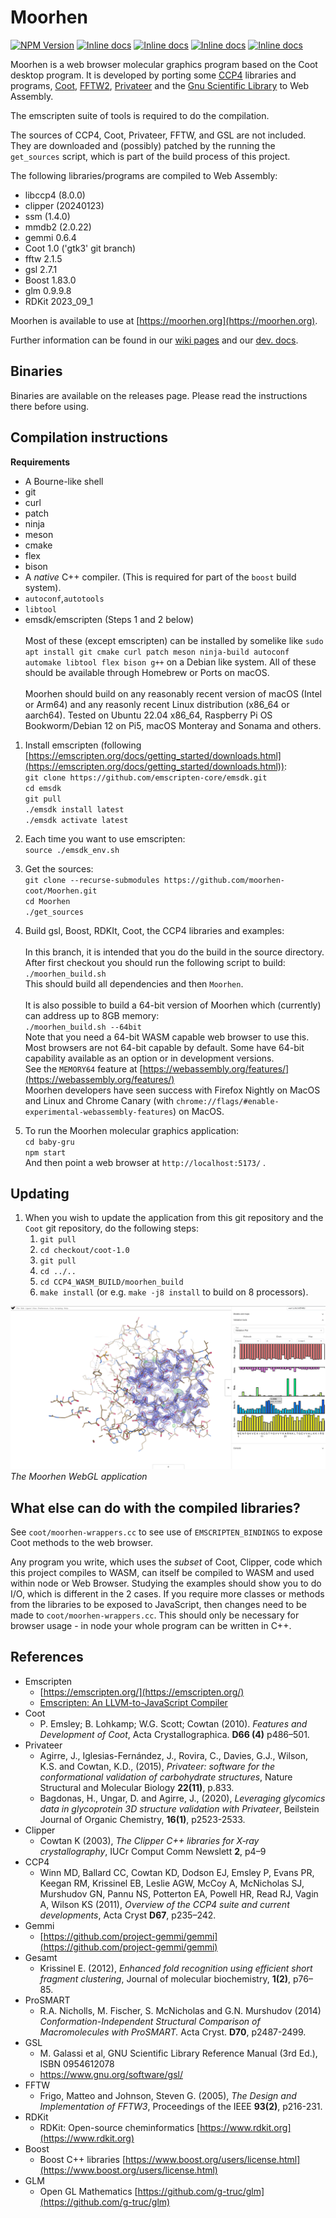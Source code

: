 # Moorhen
[![NPM Version](https://badge.fury.io/js/moorhen.svg?style=flat)](https://npmjs.org/package/moorhen)
[![Inline docs](https://github.com/moorhen-coot/moorhen/actions/workflows/nightly-tests.yml/badge.svg)](https://github.com/moorhen-coot/Moorhen/actions/workflows/nightly-tests.yml)
[![Inline docs](https://github.com/moorhen-coot/MoorhenOrgBuild/actions/workflows/build-and-deploy.yml/badge.svg)](https://moorhen.org)
[![Inline docs](https://github.com/moorhen-coot/moorhen/actions/workflows/js-documentation.yml/badge.svg)](https://moorhen-coot.github.io/Moorhen/)
[![Inline docs](https://github.com/moorhen-coot/wiki/actions/workflows/jekyll.yml/badge.svg)](https://moorhen-coot.github.io/wiki/)

Moorhen is a web browser molecular graphics program based on the Coot desktop program.
It is developed by porting some [CCP4](https://www.ccp4.ac.uk/) libraries and programs, [Coot](https://www2.mrc-lmb.cam.ac.uk/personal/pemsley/coot/), [FFTW2](https://www.fftw.org/), [Privateer](https://github.com/glycojones/privateer) and the [Gnu Scientific Library](https://www.gnu.org/software/gsl/) to Web Assembly.

The emscripten suite of tools is required to do the
compilation.

The sources of CCP4, Coot, Privateer, FFTW, and GSL are not included. They are downloaded and (possibly) patched by the running
the `get_sources` script, which is part of the build process of this project.

The following libraries/programs are compiled to Web Assembly:
* libccp4 (8.0.0)
* clipper (20240123)
* ssm (1.4.0)
* mmdb2 (2.0.22)
* gemmi 0.6.4
* Coot 1.0 ('gtk3' git branch)
* fftw 2.1.5
* gsl 2.7.1
* Boost 1.83.0
* glm 0.9.9.8
* RDKit 2023_09_1

Moorhen is available to use at [https://moorhen.org](https://moorhen.org).

Further information can be found in our [wiki pages](https://moorhen-coot.github.io/wiki/) and our [dev. docs](https://moorhen-coot.github.io/Moorhen/).

## **Binaries**

Binaries are available on the releases page. Please read the instructions there before using.

## **Compilation instructions**

**Requirements** 

* A Bourne-like shell
* git
* curl
* patch
* ninja
* meson
* cmake
* flex
* bison
* A *native* C++ compiler. (This is required for part of the `boost` build system).
* `autoconf`,`autotools`
* `libtool`
* emsdk/emscripten (Steps 1 and 2 below)
\
\
Most of these (except emscripten) can be installed by somelike like `sudo apt install git cmake curl patch meson ninja-build autoconf automake libtool flex bison g++` on a Debian like system. All of these should be available through Homebrew or Ports on macOS.
\
\
Moorhen should build on any reasonably recent version of macOS (Intel or Arm64) and any reasonly recent Linux distribution (x86_64 or aarch64). Tested on Ubuntu 22.04 x86_64, Raspberry Pi OS Bookworm/Debian 12 on Pi5, macOS Monteray and Sonama and others.

1. Install emscripten (following  [https://emscripten.org/docs/getting_started/downloads.html](https://emscripten.org/docs/getting_started/downloads.html)):  
`git clone https://github.com/emscripten-core/emsdk.git`  
`cd emsdk`  
`git pull`  
`./emsdk install latest`  
`./emsdk activate latest`

2. Each time you want to use emscripten:  
`source ./emsdk_env.sh`

3. Get the sources:  
`git clone --recurse-submodules https://github.com/moorhen-coot/Moorhen.git`  
`cd Moorhen`  
`./get_sources`

5. Build gsl, Boost, RDKIt, Coot, the CCP4 libraries and examples:  
<br>In this branch, it is intended that you do the build in the source directory. 
<br/>After first checkout you should run the following script to build:  
`./moorhen_build.sh`  
This should build all dependencies and then `Moorhen`. 
\
\
It is also possible to build a 64-bit version of Moorhen which (currently) can address up to 8GB memory:  
`./moorhen_build.sh --64bit`  
Note that you need a 64-bit WASM capable web browser to use this. Most browsers are not 64-bit capable by default. Some have
64-bit capability available as an option or in development versions.  
See the `MEMORY64` feature at [https://webassembly.org/features/](https://webassembly.org/features/)  
Moorhen developers have seen success with Firefox Nightly on MacOS and Linux and Chrome Canary (with `chrome://flags/#enable-experimental-webassembly-features`) on MacOS.

6. To run the Moorhen molecular graphics application:  
`cd baby-gru`  
`npm start`  
And then point a web browser at `http://localhost:5173/` .  

## **Updating**

1. When you wish to update the application from this git repository and the `Coot` git repository, do the following steps:  
    1. `git pull`
    2. `cd checkout/coot-1.0`
    3. `git pull`
    4. `cd ../..`
    5. `cd CCP4_WASM_BUILD/moorhen_build`
    6. `make install` (or e.g. `make -j8 install` to build on 8 processors).

![Moorhen](wasm_src_frontend/baby_gru.png)
*The Moorhen WebGL application*

## **What else can do with the compiled libraries?**

See `coot/moorhen-wrappers.cc` to see use of `EMSCRIPTEN_BINDINGS` to expose Coot methods to the web browser.

Any program you write, which uses the *subset* of Coot, Clipper, code which this project compiles to WASM, can
itself be compiled to WASM and used within node or Web Browser. Studying the examples should show you to do I/O, which is
different in the 2 cases. If you require more classes or methods from the libraries to be exposed to JavaScript, then changes need to be made to
`coot/moorhen-wrappers.cc`. This should only be necessary for browser usage - in node your whole program can be written in C++.

## **References**

* Emscripten
    *   [https://emscripten.org/](https://emscripten.org/)
    *   [Emscripten: An LLVM-to-JavaScript Compiler](https://github.com/emscripten-core/emscripten/blob/main/docs/paper.pdf)
* Coot
    * P. Emsley; B. Lohkamp; W.G. Scott; Cowtan (2010). *Features and Development of Coot*, Acta Crystallographica. **D66 (4)** p486–501.
* Privateer
    * Agirre, J., Iglesias-Fernández, J., Rovira, C., Davies, G.J., Wilson, K.S. and Cowtan, K.D., (2015), *Privateer: software for the conformational validation of carbohydrate structures*, Nature Structural and Molecular Biology **22(11)**, p.833.
    * Bagdonas, H., Ungar, D. and Agirre, J., (2020), *Leveraging glycomics data in glycoprotein 3D structure validation with Privateer*, Beilstein Journal of Organic Chemistry, **16(1)**, p2523-2533.
* Clipper
    * Cowtan K (2003), *The Clipper C++ libraries for X‐ray crystallography*, IUCr Comput Comm Newslett **2**, p4–9
* CCP4
    * Winn MD, Ballard CC, Cowtan KD, Dodson EJ, Emsley P, Evans PR, Keegan RM, Krissinel EB, Leslie AGW, McCoy A, McNicholas SJ, Murshudov GN, Pannu NS, Potterton EA, Powell HR, Read RJ, Vagin A, Wilson KS (2011), *Overview of the CCP4 suite and current developments*, Acta Cryst **D67**, p235–242. 
* Gemmi
    *   [https://github.com/project-gemmi/gemmi](https://github.com/project-gemmi/gemmi)
* Gesamt
    *   Krissinel E. (2012), *Enhanced fold recognition using efficient short fragment clustering*, Journal of molecular biochemistry, **1(2)**, p76–85.
* ProSMART
    * R.A. Nicholls, M. Fischer, S. McNicholas and G.N. Murshudov (2014) *Conformation-Independent Structural Comparison of Macromolecules with ProSMART.* Acta Cryst. **D70**, p2487-2499.
* GSL
    * M. Galassi et al, GNU Scientific Library Reference Manual (3rd Ed.), ISBN 0954612078
    * https://www.gnu.org/software/gsl/
* FFTW
    *   Frigo, Matteo and Johnson, Steven G. (2005), *The Design and Implementation of FFTW3*, Proceedings of the IEEE **93(2)**, p216-231.
* RDKit
    *  RDKit: Open-source cheminformatics [https://www.rdkit.org](https://www.rdkit.org)
* Boost
    * Boost C++ libraries [https://www.boost.org/users/license.html](https://www.boost.org/users/license.html)
* GLM
    * Open GL Mathematics [https://github.com/g-truc/glm](https://github.com/g-truc/glm)

